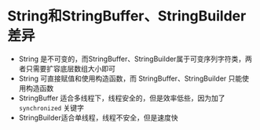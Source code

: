 # String和StringBuffer、StringBuilder差异

- String 是不可变的，而StringBuffer、StringBuilder属于可变序列字符类，两者只需要扩容底层数组大小即可
- String 可直接赋值和使用构造函数，而 StringBuffer、StringBuilder 只能使用构造函数
- StringBuffer 适合多线程下，线程安全的，但是效率低些，因为加了 `synchronized` 关键字
- StringBuilder适合单线程，线程不安全，但是速度快
